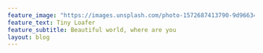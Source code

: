 ```yaml
---
feature_image: "https://images.unsplash.com/photo-1572687413790-9d96634041b8?ixlib=rb-1.2.1&ixid=MnwxMjA3fDB8MHxwaG90by1wYWdlfHx8fGVufDB8fHx8&auto=format&fit=crop&w=2070&q=80"
feature_text: Tiny Loafer
feature_subtitle: Beautiful world, where are you
layout: blog
---
```

